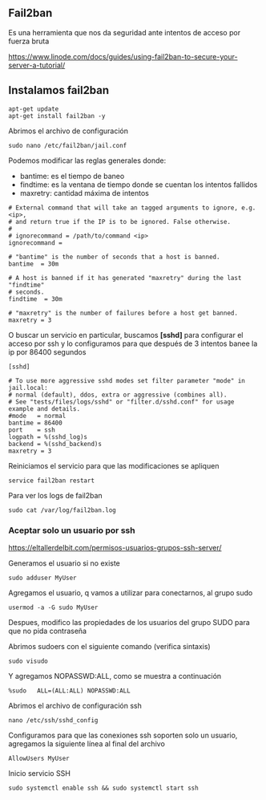 ## Fail2ban
Es una herramienta que nos da seguridad ante intentos de acceso por fuerza bruta

https://www.linode.com/docs/guides/using-fail2ban-to-secure-your-server-a-tutorial/

## Instalamos fail2ban
````
apt-get update
apt-get install fail2ban -y
````
Abrimos el archivo de configuración
````
sudo nano /etc/fail2ban/jail.conf
````
Podemos modificar las reglas generales donde:
- bantime: es el tiempo de baneo
- findtime: es la ventana de tiempo donde se cuentan los intentos fallidos
- maxretry: cantidad máxima de intentos 
````
# External command that will take an tagged arguments to ignore, e.g. <ip>,
# and return true if the IP is to be ignored. False otherwise.
#
# ignorecommand = /path/to/command <ip>
ignorecommand =

# "bantime" is the number of seconds that a host is banned.
bantime  = 30m

# A host is banned if it has generated "maxretry" during the last "findtime"
# seconds.
findtime  = 30m

# "maxretry" is the number of failures before a host get banned.
maxretry = 3
````
O buscar un servicio en particular, buscamos **[sshd]** para configurar el acceso por ssh y lo configuramos para que después de 3 intentos banee la ip por 86400 segundos
````
[sshd]

# To use more aggressive sshd modes set filter parameter "mode" in jail.local:
# normal (default), ddos, extra or aggressive (combines all).
# See "tests/files/logs/sshd" or "filter.d/sshd.conf" for usage example and details.
#mode   = normal
bantime = 86400
port    = ssh
logpath = %(sshd_log)s
backend = %(sshd_backend)s
maxretry = 3
````
Reiniciamos el servicio para que las modificaciones se apliquen
````
service fail2ban restart
````
Para ver los logs de fail2ban
````
sudo cat /var/log/fail2ban.log
````

### Aceptar solo un usuario por ssh 
https://eltallerdelbit.com/permisos-usuarios-grupos-ssh-server/

Generamos el usuario si no existe
````
sudo adduser MyUser
````
Agregamos el usuario, q vamos a utilizar para conectarnos, al grupo sudo 
````
usermod -a -G sudo MyUser
````
Despues, modifico las propiedades de los usuarios del grupo SUDO para que no pida contraseña  

Abrimos sudoers con el siguiente comando (verifica sintaxis) 
````
sudo visudo
````
Y agregamos NOPASSWD:ALL, como se muestra a continuación 
````
%sudo   ALL=(ALL:ALL) NOPASSWD:ALL
````
Abrimos el archivo de configuración ssh
````
nano /etc/ssh/sshd_config
````
Configuramos para que las conexiones ssh soporten solo un usuario, agregamos la siguiente línea al final del archivo
````
AllowUsers MyUser
````
Inicio servicio SSH
````
sudo systemctl enable ssh && sudo systemctl start ssh
````

